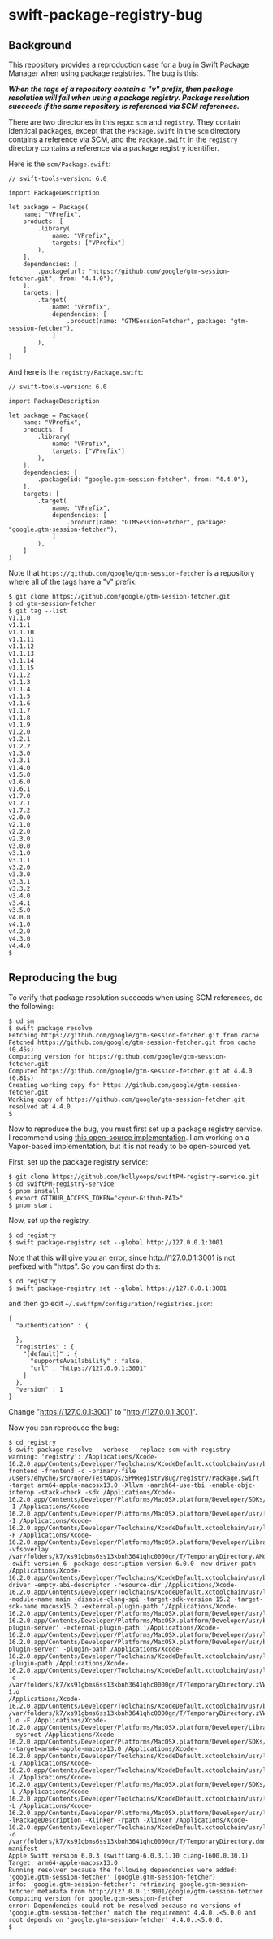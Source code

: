 # swift-package-registry-bug

## Background

This repository provides a reproduction case for a bug in Swift Package Manager when using package registries. The bug is this:

***When the tags of a repository contain a "v" prefix, then package resolution will fail when using a package registry. Package resolution succeeds
if the same repository is referenced via SCM references.***

There are two directories in this repo: `scm` and `registry`. They contain identical packages, except that the `Package.swift` in the `scm` directory contains a reference via SCM, and the `Package.swift` in the `registry` directory contains a reference via a package registry identifier.

Here is the `scm/Package.swift`:

```
// swift-tools-version: 6.0

import PackageDescription

let package = Package(
    name: "VPrefix",
    products: [
        .library(
            name: "VPrefix",
            targets: ["VPrefix"]
        ),
    ],
    dependencies: [
        .package(url: "https://github.com/google/gtm-session-fetcher.git", from: "4.4.0"),
    ],
    targets: [
        .target(
            name: "VPrefix",
            dependencies: [
                .product(name: "GTMSessionFetcher", package: "gtm-session-fetcher"),
            ]
        ),
    ]
)
```

And here is the `registry/Package.swift`:

```
// swift-tools-version: 6.0

import PackageDescription

let package = Package(
    name: "VPrefix",
    products: [
        .library(
            name: "VPrefix",
            targets: ["VPrefix"]
        ),
    ],
    dependencies: [
        .package(id: "google.gtm-session-fetcher", from: "4.4.0"),
    ],
    targets: [
        .target(
            name: "VPrefix",
            dependencies: [
                .product(name: "GTMSessionFetcher", package: "google.gtm-session-fetcher"),
            ]
        ),
    ]
)
```

Note that `https://github.com/google/gtm-session-fetcher` is a repository where all of the tags have a "v" prefix:

```
$ git clone https://github.com/google/gtm-session-fetcher.git
$ cd gtm-session-fetcher
$ git tag --list
v1.1.0
v1.1.1
v1.1.10
v1.1.11
v1.1.12
v1.1.13
v1.1.14
v1.1.15
v1.1.2
v1.1.3
v1.1.4
v1.1.5
v1.1.6
v1.1.7
v1.1.8
v1.1.9
v1.2.0
v1.2.1
v1.2.2
v1.3.0
v1.3.1
v1.4.0
v1.5.0
v1.6.0
v1.6.1
v1.7.0
v1.7.1
v1.7.2
v2.0.0
v2.1.0
v2.2.0
v2.3.0
v3.0.0
v3.1.0
v3.1.1
v3.2.0
v3.3.0
v3.3.1
v3.3.2
v3.4.0
v3.4.1
v3.5.0
v4.0.0
v4.1.0
v4.2.0
v4.3.0
v4.4.0
$
```

## Reproducing the bug

To verify that package resolution succeeds when using SCM references, do the following:

```
$ cd sm
$ swift package resolve
Fetching https://github.com/google/gtm-session-fetcher.git from cache
Fetched https://github.com/google/gtm-session-fetcher.git from cache (0.45s)
Computing version for https://github.com/google/gtm-session-fetcher.git
Computed https://github.com/google/gtm-session-fetcher.git at 4.4.0 (0.81s)
Creating working copy for https://github.com/google/gtm-session-fetcher.git
Working copy of https://github.com/google/gtm-session-fetcher.git resolved at 4.4.0
$ 
```

Now to reproduce the bug, you must first set up a package registry service. I recommend using [this open-source implementation](https://github.com/hollyoops/swiftPM-registry-service). I am working on a Vapor-based implementation, but it is not ready to be open-sourced yet.

First, set up the package registry service:

```
$ git clone https://github.com/hollyoops/swiftPM-registry-service.git
$ cd swiftPM-registry-service
$ pnpm install
$ export GITHUB_ACCESS_TOKEN="<your-Github-PAT>"
$ pnpm start
```

Now, set up the registry.

```
$ cd registry
$ swift package-registry set --global http://127.0.0.1:3001
```

Note that this will give you an error, since http://127.0.0.1:3001 is not prefixed with "https". So you can first do this:

```
$ cd registry
$ swift package-registry set --global https://127.0.0.1:3001
```

and then go edit `~/.swiftpm/configuration/registries.json`:

```
{
  "authentication" : {

  },
  "registries" : {
    "[default]" : {
      "supportsAvailability" : false,
      "url" : "https://127.0.0.1:3001"
    }
  },
  "version" : 1
}
```

Change "https://127.0.0.1:3001" to "http://127.0.0.1:3001".

Now you can reproduce the bug:

```
$ cd registry
$ swift package resolve --verbose --replace-scm-with-registry
warning: 'registry': /Applications/Xcode-16.2.0.app/Contents/Developer/Toolchains/XcodeDefault.xctoolchain/usr/bin/swift-frontend -frontend -c -primary-file /Users/ehyche/src/none/TestApps/SPMRegistryBug/registry/Package.swift -target arm64-apple-macosx13.0 -Xllvm -aarch64-use-tbi -enable-objc-interop -stack-check -sdk /Applications/Xcode-16.2.0.app/Contents/Developer/Platforms/MacOSX.platform/Developer/SDKs/MacOSX15.2.sdk -I /Applications/Xcode-16.2.0.app/Contents/Developer/Platforms/MacOSX.platform/Developer/usr/lib -I /Applications/Xcode-16.2.0.app/Contents/Developer/Toolchains/XcodeDefault.xctoolchain/usr/lib/swift/pm/ManifestAPI -F /Applications/Xcode-16.2.0.app/Contents/Developer/Platforms/MacOSX.platform/Developer/Library/Frameworks -vfsoverlay /var/folders/k7/xs91gbms6ss13kbnh3641qhc0000gn/T/TemporaryDirectory.AMo3AE/vfs.yaml -swift-version 6 -package-description-version 6.0.0 -new-driver-path /Applications/Xcode-16.2.0.app/Contents/Developer/Toolchains/XcodeDefault.xctoolchain/usr/bin/swift-driver -empty-abi-descriptor -resource-dir /Applications/Xcode-16.2.0.app/Contents/Developer/Toolchains/XcodeDefault.xctoolchain/usr/lib/swift -module-name main -disable-clang-spi -target-sdk-version 15.2 -target-sdk-name macosx15.2 -external-plugin-path '/Applications/Xcode-16.2.0.app/Contents/Developer/Platforms/MacOSX.platform/Developer/usr/lib/swift/host/plugins#/Applications/Xcode-16.2.0.app/Contents/Developer/Platforms/MacOSX.platform/Developer/usr/bin/swift-plugin-server' -external-plugin-path '/Applications/Xcode-16.2.0.app/Contents/Developer/Platforms/MacOSX.platform/Developer/usr/local/lib/swift/host/plugins#/Applications/Xcode-16.2.0.app/Contents/Developer/Platforms/MacOSX.platform/Developer/usr/bin/swift-plugin-server' -plugin-path /Applications/Xcode-16.2.0.app/Contents/Developer/Toolchains/XcodeDefault.xctoolchain/usr/lib/swift/host/plugins -plugin-path /Applications/Xcode-16.2.0.app/Contents/Developer/Toolchains/XcodeDefault.xctoolchain/usr/local/lib/swift/host/plugins -o /var/folders/k7/xs91gbms6ss13kbnh3641qhc0000gn/T/TemporaryDirectory.zVWDD2/Package-1.o
/Applications/Xcode-16.2.0.app/Contents/Developer/Toolchains/XcodeDefault.xctoolchain/usr/bin/clang /var/folders/k7/xs91gbms6ss13kbnh3641qhc0000gn/T/TemporaryDirectory.zVWDD2/Package-1.o -F /Applications/Xcode-16.2.0.app/Contents/Developer/Platforms/MacOSX.platform/Developer/Library/Frameworks --sysroot /Applications/Xcode-16.2.0.app/Contents/Developer/Platforms/MacOSX.platform/Developer/SDKs/MacOSX15.2.sdk --target=arm64-apple-macosx13.0 /Applications/Xcode-16.2.0.app/Contents/Developer/Toolchains/XcodeDefault.xctoolchain/usr/lib/swift/macosx/libswiftCompatibilityPacks.a -L /Applications/Xcode-16.2.0.app/Contents/Developer/Toolchains/XcodeDefault.xctoolchain/usr/lib/swift/macosx -L /Applications/Xcode-16.2.0.app/Contents/Developer/Platforms/MacOSX.platform/Developer/SDKs/MacOSX15.2.sdk/usr/lib/swift -L /Applications/Xcode-16.2.0.app/Contents/Developer/Toolchains/XcodeDefault.xctoolchain/usr/lib/swift/pm/ManifestAPI -L /Applications/Xcode-16.2.0.app/Contents/Developer/Platforms/MacOSX.platform/Developer/usr/lib -lPackageDescription -Xlinker -rpath -Xlinker /Applications/Xcode-16.2.0.app/Contents/Developer/Toolchains/XcodeDefault.xctoolchain/usr/lib/swift/pm/ManifestAPI -o /var/folders/k7/xs91gbms6ss13kbnh3641qhc0000gn/T/TemporaryDirectory.dmmjE4/registry-manifest
Apple Swift version 6.0.3 (swiftlang-6.0.3.1.10 clang-1600.0.30.1)
Target: arm64-apple-macosx13.0
Running resolver because the following dependencies were added: 'google.gtm-session-fetcher' (google.gtm-session-fetcher)
info: 'google.gtm-session-fetcher': retrieving google.gtm-session-fetcher metadata from http://127.0.0.1:3001/google/gtm-session-fetcher
Computing version for google.gtm-session-fetcher
error: Dependencies could not be resolved because no versions of 'google.gtm-session-fetcher' match the requirement 4.4.0..<5.0.0 and root depends on 'google.gtm-session-fetcher' 4.4.0..<5.0.0.
$
```


